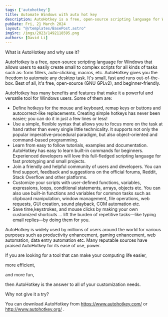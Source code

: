 ```yaml
---
tags: ['autohotkey']
title: Automate Windows with auto hot key
description: AutoHotkey is a free, open-source scripting language for Windows that allows users to easily create small to complex scripts for all kinds of tasks such as
pubDate: Fri, 21 March 2024
layout: "@/templates/BasePost.astro"
imgSrc: /imgs/2023/1492118595.png
authors: [David Li]
---
```


What is AutoHotkey and why use it?

AutoHotkey is a free, open-source scripting language for Windows that allows users to easily create small to complex scripts for all kinds of tasks such as: form fillers, auto-clicking, macros, etc. AutoHotkey gives you the freedom to automate any desktop task. It's small, fast and runs out-of-the-box. Best of all, it's free, open-source (GNU GPLv2), and beginner-friendly.

AutoHotkey has many benefits and features that make it a powerful and versatile tool for Windows users. Some of them are:

- Define hotkeys for the mouse and keyboard, remap keys or buttons and autocorrect-like replacements. Creating simple hotkeys has never been easier; you can do it in just a few lines or less!
- Use a simple, flexible syntax that allows you to focus more on the task at hand rather than every single little technicality. It supports not only the popular imperative-procedural paradigm, but also object-oriented and command-based programming.
- Learn from easy to follow tutorials, examples and documentation. AutoHotkey has easy to learn built-in commands for beginners. Experienced developers will love this full-fledged scripting language for fast prototyping and small projects.
- Join a friendly and helpful community of users and developers. You can find support, feedback and suggestions on the official forums, Reddit, Stack Overflow and other platforms.
- Customize your scripts with user-defined functions, variables, expressions, loops, conditional statements, arrays, objects etc. You can also use built-in functions and variables for common tasks such as clipboard manipulation,
window management,
file operations,
web requests,
GUI creation,
sound playback,
COM automation etc.
- Save time,keystrokes, and mouse clicks by making your own customized shortcuts ... lift the burden of repetitive tasks—like typing email replies—by doing them for you.

AutoHotkey is widely used by millions of users around the world for various purposes such as productivity enhancement,
gaming enhancement,
web automation,
data entry automation etc. Many reputable sources have praised AutoHotkey for its ease of use,
power.

If you are looking for a tool that can make your computing life easier,

more efficient,

and more fun,

then AutoHotkey is the answer to all of your customization needs.

Why not give it a try?

You can download AutoHotkey from https://www.autohotkey.com/ or http://www.autohotkey.org/ .


